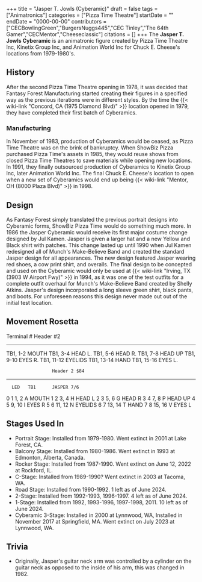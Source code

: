 +++
title = "Jasper T. Jowls (Cyberamic)"
draft = false
tags = ["Animatronics"]
categories = ["Pizza Time Theatre"]
startDate = ""
endDate = "0000-00-00"
contributors = ["CECBowlingGreen","BurgersNuggs445","CEC Tinley","The 64th Gamer","CECMentor","Cheeseclassic"]
citations = []
+++
The **Jasper T. Jowls Cyberamic** is an animatronic figure created by Pizza Time Theatre Inc, Kinetix Group Inc, and Animation World Inc for Chuck E. Cheese's locations from 1979-1980's.

## History

After the second Pizza Time Theatre opening in 1978, it was decided that Fantasy Forest Manufacturing started creating their figures in a specified way as the previous iterations were in different styles. By the time the {{< wiki-link "Concord, CA (1975 Diamond Blvd)" >}} location opened in 1979, they have completed their first batch of Cyberamics.

### Manufacturing

In November of 1983, production of Cyberamics would be ceased, as Pizza Time Theatre was on the brink of bankruptcy.
When ShowBiz Pizza purchased Pizza Time's assets in 1985, they would reuse shows from closed Pizza Time Theatres to save materials while opening new locations. In 1991, they finally outsourced production of Cyberamics to Kinetix Group Inc, later Animation World Inc.
The final Chuck E. Cheese's location to open when a new set of Cyberamics would end up being {{< wiki-link "Mentor, OH (8000 Plaza Blvd)" >}} in 1998.

## Design

As Fantasy Forest simply translated the previous portrait designs into Cyberamic forms, ShowBiz Pizza Time would do something much more.
In 1986 the Jasper Cyberamic would receive its first major costume change designed by Jul Kamen. Jasper is given a larger hat and a new Yellow and Black shirt with patches. This change lasted up until 1990 when Jul Kamen redesigned all of Munch's Make-Believe Band and created the standard Jasper design for all appearances. The new design featured Jasper wearing red shoes, a cow print shirt, and overalls.
The final design to be concepted and used on the Cyberamic would only be used at {{< wiki-link "Irving, TX (3903 W Airport Fwy)" >}} in 1994, as it was one of the test outfits for a complete outfit overhaul for Munch's Make-Believe Band created by Shelly Atkins. Jasper's design incorporated a long sleeve green shirt, black pants, and boots. For unforeseen reasons this design never made out out of the initial test location.

## Movement Rosetta

  Terminal #   Header #2
  ------------- -----------
  TB1, 1-2      MOUTH
  TB1, 3-4      HEAD L.
  TB1, 5-6      HEAD R.
  TB1, 7-8      HEAD UP
  TB1, 9-10     EYES R.
  TB1, 11-12    EYELIDS
  TB1, 13-14    HAND
  TB1, 15-16    EYES L.

                     Header 2 $84
  --- ----- -------- ---------------
      LED   TB1      JASPER 7/6
  0   1     1, 2     A MOUTH
  1   2     3, 4     H HEAD L
  2   3     5, 6     G HEAD R
  3   4     7, 8     P HEAD UP
  4   5     9, 10    I EYES R
  5   6     11, 12   N EYELIDS
  6   7     13, 14   T HAND
  7   8     15, 16   V EYES L

## Stages Used In

- Portrait Stage: Installed from 1979-1980. Went extinct in 2001 at Lake Forest, CA.
- Balcony Stage: Installed from 1980-1986. Went extinct in 1993 at Edmonton, Alberta, Canada.
- Rocker Stage: Installed from 1987-1990. Went extinct on June 12, 2022 at Rockford, IL.
- C-Stage: Installed from 1989-1990? Went extinct in 2003 at Tacoma, WA.
- Road Stage: Installed from 1990-1992. 1 left as of June 2024.
- 2-Stage: Installed from 1992-1993, 1996-1997. 4 left as of June 2024.
- 1-Stage: Installed from 1992, 1993-1996, 1997-1998, 2011. 10 left as of June 2024.
- Cyberamic 3-Stage: Installed in 2000 at Lynnwood, WA, Installed in November 2017 at Springfield, MA. Went extinct on July 2023 at Lynnwood, WA.

## Trivia

- Originally, Jasper's guitar neck arm was controlled by a cylinder on the guitar neck as opposed to the inside of his arm, this was changed in 1982.
